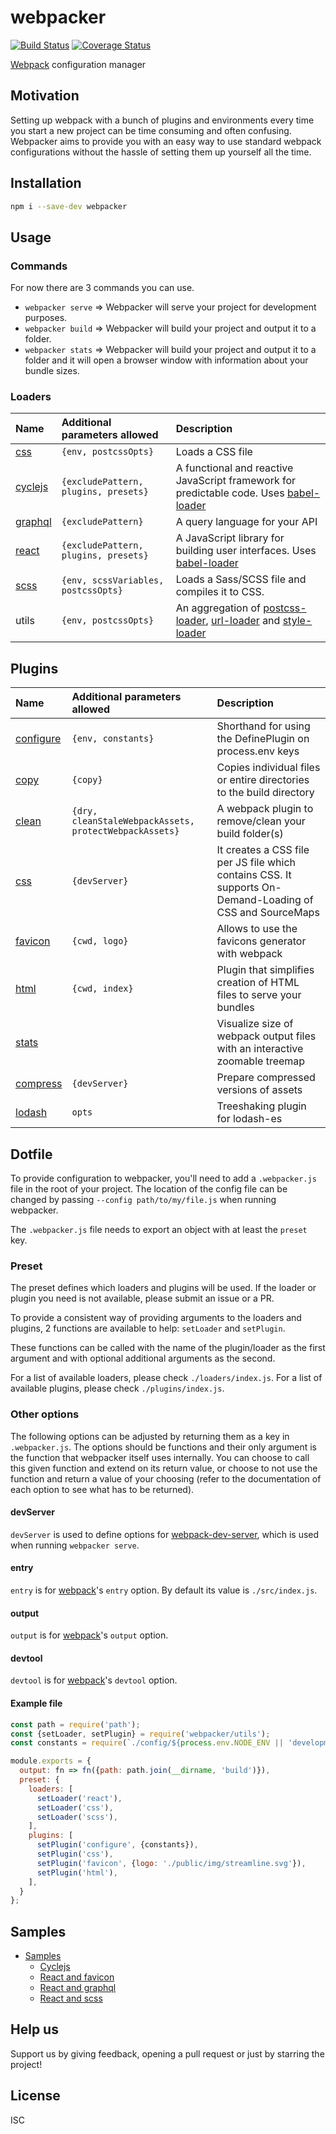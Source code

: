 # webpacker

[![Build Status](https://travis-ci.com/wearereasonablepeople/webpacker.svg?branch=master)](https://travis-ci.com/wearereasonablepeople/webpacker)
[![Coverage Status](https://coveralls.io/repos/github/wearereasonablepeople/webpacker/badge.svg?branch=master)](https://coveralls.io/github/wearereasonablepeople/webpacker?branch=master)

[Webpack](https://github.com/webpack/webpack) configuration manager

## Motivation

Setting up webpack with a bunch of plugins and environments every time you start a new project can be time consuming and often confusing. Webpacker aims to provide you with an easy way to use standard webpack configurations without the hassle of setting them up yourself all the time.

## Installation

```bash
npm i --save-dev webpacker
```

## Usage

### Commands

For now there are 3 commands you can use.

- `webpacker serve` => Webpacker will serve your project for development purposes.
- `webpacker build` => Webpacker will build your project and output it to a folder.
- `webpacker stats` => Webpacker will build your project and output it to a folder and it will open
a browser window with information about your bundle sizes.

### Loaders

|Name|Additional parameters allowed|Description|
|:--|:---|:---|
|[css][css-loader]|`{env, postcssOpts}`|Loads a CSS file|
|[cyclejs][cyclejs-loader]|`{excludePattern, plugins, presets}`|A functional and reactive JavaScript framework for predictable code. Uses [babel-loader][babel-loader]|
|[graphql][graphql-loader]|`{excludePattern}`|A query language for your API|
|[react][babel-loader]|`{excludePattern, plugins, presets}`|A JavaScript library for building user interfaces. Uses [babel-loader][babel-loader]|
|[scss][sass-loader]|`{env, scssVariables, postcssOpts}`|Loads a Sass/SCSS file and compiles it to CSS.|
|utils|`{env, postcssOpts}`|An aggregation of [postcss-loader][postcss-loader], [url-loader][url-loader] and [style-loader][style-loader]|

[babel-loader]: https://github.com/babel/babel-loader
[css-loader]: https://github.com/webpack-contrib/css-loader
[cyclejs-loader]: https://cycle.js.org/
[graphql-loader]: https://graphql.org/
[postcss-loader]: https://github.com/postcss/postcss-loader
[sass-loader]: https://github.com/webpack-contrib/sass-loader
[style-loader]: https://github.com/webpack-contrib/style-loader
[url-loader]: https://github.com/webpack-contrib/url-loader

## Plugins

|Name|Additional parameters allowed|Description|
|:--|:---|:---|
|[configure][environment-plugin]|`{env, constants}`|Shorthand for using the DefinePlugin on process.env keys|
|[copy][copy-webpack-plugin]|`{copy}`|Copies individual files or entire directories to the build directory|
|[clean][clean-webpack-plugin]|`{dry, cleanStaleWebpackAssets, protectWebpackAssets}`|A webpack plugin to remove/clean your build folder(s)|
|[css][mini-css-extract-plugin]|`{devServer}`|It creates a CSS file per JS file which contains CSS. It supports On-Demand-Loading of CSS and SourceMaps|
|[favicon][favicons-webpack-plugin]|`{cwd, logo}`|Allows to use the favicons generator with webpack|
|[html][html-webpack-plugin]|`{cwd, index}`|Plugin that simplifies creation of HTML files to serve your bundles|
|[stats][webpack-bundle-analyzer]||Visualize size of webpack output files with an interactive zoomable treemap|
|[compress][compression-webpack-plugin]|`{devServer}`|Prepare compressed versions of assets|
|[lodash][lodash-webpack-plugin]|`opts`|Treeshaking plugin for lodash-es|

[copy-webpack-plugin]: https://github.com/webpack-contrib/copy-webpack-plugin
[clean-webpack-plugin]: https://github.com/johnagan/clean-webpack-plugin
[environment-plugin]: https://webpack.js.org/plugins/environment-plugin/
[favicons-webpack-plugin]: https://github.com/jantimon/favicons-webpack-plugin
[html-webpack-plugin]: https://github.com/jantimon/html-webpack-plugin
[mini-css-extract-plugin]: https://github.com/webpack-contrib/mini-css-extract-plugin
[webpack-bundle-analyzer]: https://github.com/webpack-contrib/webpack-bundle-analyzer
[compression-webpack-plugin]: https://github.com/webpack-contrib/compression-webpack-plugin
[lodash-webpack-plugin]: https://github.com/lodash/lodash-webpack-plugin

[cyclejs-usage]: samples/cyclejs/
[react-favicon-usage]: samples/react-and-favicon/
[react-graphql-usage]: samples/react-and-graphql/
[react-scss-usage]: samples/react-and-scss/
[root-usage]: samples/

## Dotfile

To provide configuration to webpacker, you'll need to add a `.webpacker.js` file in the root of your project. The location of the config file can be changed by passing `--config path/to/my/file.js` when running webpacker.

The `.webpacker.js` file needs to export an object with at least the `preset` key.

### Preset

The preset defines which loaders and plugins will be used. If the loader or plugin you need is not available, please submit an issue or a PR.

To provide a consistent way of providing arguments to the loaders and plugins, 2 functions are available to help:
`setLoader` and `setPlugin`.

These functions can be called with the name of the plugin/loader as the first argument and with optional additional arguments as the second.

For a list of available loaders, please check `./loaders/index.js`.
For a list of available plugins, please check `./plugins/index.js`.

### Other options

The following options can be adjusted by returning them as a key in `.webpacker.js`. The options should be functions and their only argument is the function that webpacker itself uses internally. You can choose to call this given function and extend on its return value, or choose to not use the function and return a value of your choosing (refer to the documentation of each option to see what has to be returned).

#### devServer

`devServer` is used to define options for [webpack-dev-server](https://github.com/webpack/webpack-dev-server), which is used when running `webpacker serve`.

#### entry

`entry` is for [webpack](https://webpack.js.org/concepts/#entry)'s `entry` option. By default its value is `./src/index.js`.

#### output

`output` is for [webpack](https://webpack.js.org/concepts/#output)'s `output` option.

#### devtool

`devtool` is for [webpack](https://webpack.js.org/configuration/devtool/)'s `devtool` option.

#### Example file

```js
const path = require('path');
const {setLoader, setPlugin} = require('webpacker/utils');
const constants = require(`./config/${process.env.NODE_ENV || 'development'}`);

module.exports = {
  output: fn => fn({path: path.join(__dirname, 'build')}),
  preset: {
    loaders: [
      setLoader('react'),
      setLoader('css'),
      setLoader('scss'),
    ],
    plugins: [
      setPlugin('configure', {constants}),
      setPlugin('css'),
      setPlugin('favicon', {logo: './public/img/streamline.svg'}),
      setPlugin('html'),
    ],
  }
};
```

## Samples

- [Samples][root-usage]
  - [Cyclejs][cyclejs-usage]
  - [React and favicon][react-favicon-usage]
  - [React and graphql][react-graphql-usage]
  - [React and scss][react-scss-usage]

## Help us

Support us by giving feedback, opening a pull request or just by starring the project!

## License

ISC
